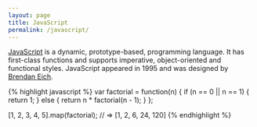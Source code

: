 ```yaml
---
layout: page
title: JavaScript
permalink: /javascript/
---
```


[JavaScript](https://developer.mozilla.org/en-US/docs/Web/JavaScript) is a dynamic, prototype-based, programming language. It has first-class functions and supports imperative, object-oriented and functional styles. JavaScript appeared in 1995 and was designed by [Brendan Eich](https://twitter.com/BrendanEich).

{% highlight javascript %}
var factorial = function(n) {
  if (n == 0 || n == 1) {
    return 1;
  } else {
    return n * factorial(n - 1);
  }
};

[1, 2, 3, 4, 5].map(factorial);
// => [1, 2, 6, 24, 120]
{% endhighlight %}
